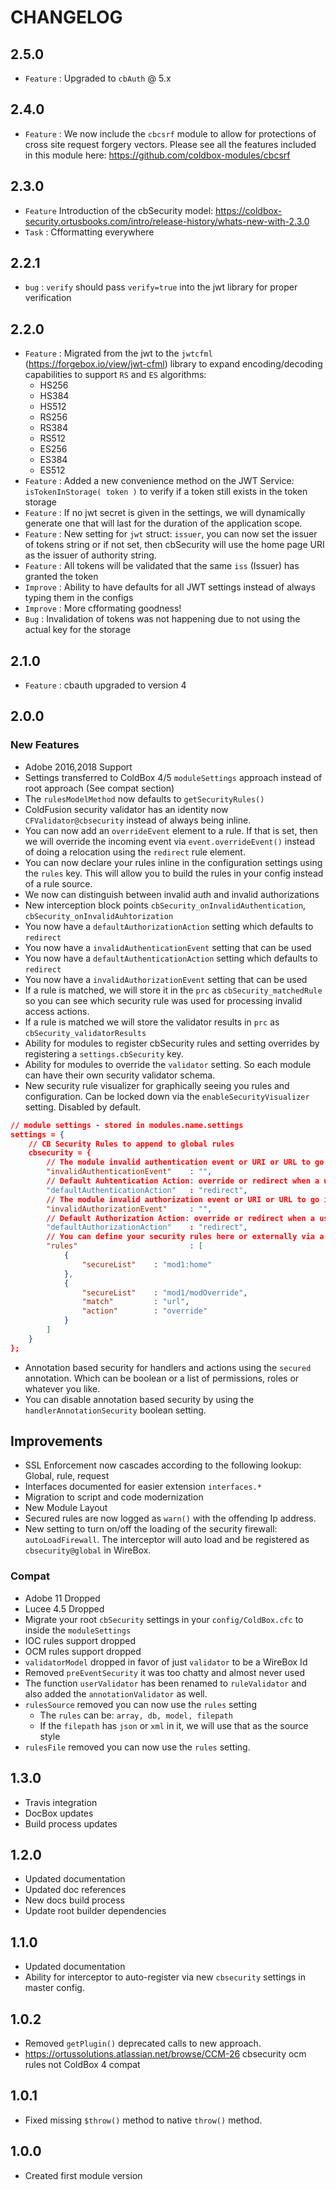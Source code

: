 # CHANGELOG

## 2.5.0

* `Feature` : Upgraded to `cbAuth` @ 5.x

## 2.4.0

* `Feature` : We now include the `cbcsrf` module to allow for protections of cross site request forgery vectors. Please see all the features included in this module here: https://github.com/coldbox-modules/cbcsrf

## 2.3.0

* `Feature` Introduction of the cbSecurity model: https://coldbox-security.ortusbooks.com/intro/release-history/whats-new-with-2.3.0
* `Task` : Cfformatting everywhere

## 2.2.1

* `bug` : `verify` should pass `verify=true` into the jwt library for proper verification

## 2.2.0

* `Feature` : Migrated from the jwt to the `jwtcfml` (https://forgebox.io/view/jwt-cfml) library to expand encoding/decoding capabilities to support `RS` and `ES` algorithms:
  * HS256
  * HS384
  * HS512
  * RS256
  * RS384
  * RS512
  * ES256
  * ES384
  * ES512
* `Feature` : Added a new convenience method on the JWT Service: `isTokenInStorage( token )` to verify if a token still exists in the token storage
* `Feature` : If no jwt secret is given in the settings, we will dynamically generate one that will last for the duration of the application scope.
* `Feature` : New setting for `jwt` struct: `issuer`, you can now set the issuer of tokens string or if not set, then cbSecurity will use the home page URI as the issuer of authority string.
* `Feature` : All tokens will be validated that the same `iss` (Issuer) has granted the token
* `Improve` : Ability to have defaults for all JWT settings instead of always typing them in the configs
* `Improve` : More cfformating goodness!
* `Bug` : Invalidation of tokens was not happening due to not using the actual key for the storage

## 2.1.0

* `Feature` : cbauth upgraded to version 4

## 2.0.0

### New Features

* Adobe 2016,2018 Support
* Settings transferred to ColdBox 4/5 `moduleSettings` approach instead of root approach (See compat section)
* The `rulesModelMethod` now defaults to `getSecurityRules()`
* ColdFusion security validator has an identity now `CFValidator@cbsecurity` instead of always being inline.
* You can now add an `overrideEvent` element to a rule. If that is set, then we will override the incoming event via `event.overrideEvent()` instead of doing a relocation using the `redirect` rule element.
* You can now declare your rules inline in the configuration settings using the `rules` key. This will allow you to build the rules in your config instead of a rule source.
* We now can distinguish between invalid auth and invalid authorizations
* New interception block points `cbSecurity_onInvalidAuthentication`, `cbSecurity_onInvalidAuhtorization`
* You now have a `defaultAuthorizationAction` setting which defaults to `redirect`
* You now have a `invalidAuthenticationEvent` setting that can be used
* You now have a `defaultAuthenticationAction` setting which defaults to `redirect`
* You now have a `invalidAuthorizationEvent` setting that can be used
* If a rule is matched, we will store it in the `prc` as `cbSecurity_matchedRule` so you can see which security rule was used for processing invalid access actions.
* If a rule is matched we will store the validator results in `prc` as `cbSecurity_validatorResults`
* Ability for modules to register cbSecurity rules and setting overrides by registering a `settings.cbSecurity` key.
* Ability for modules to override the `validator` setting. So each module can have their own security validator schema. 
* New security rule visualizer for graphically seeing you rules and configuration.  Can be locked down via the `enableSecurityVisualizer` setting. Disabled by default.

```json
// module settings - stored in modules.name.settings
settings = {
	// CB Security Rules to append to global rules
	cbsecurity = {
		// The module invalid authentication event or URI or URL to go if an invalid authentication occurs
		"invalidAuthenticationEvent"	: "",
		// Default Auhtentication Action: override or redirect when a user has not logged in
		"defaultAuthenticationAction"	: "redirect",
		// The module invalid authorization event or URI or URL to go if an invalid authorization occurs
		"invalidAuthorizationEvent"		: "",
		// Default Authorization Action: override or redirect when a user does not have enough permissions to access something
		"defaultAuthorizationAction"	: "redirect",
		// You can define your security rules here or externally via a source
		"rules"							: [
			{
				"secureList" 	: "mod1:home"
			},
			{
				"secureList" 	: "mod1/modOverride",
				"match"			: "url",
				"action"		: "override"
			}
		]
	}
};
```

* Annotation based security for handlers and actions using the `secured` annotation.  Which can be boolean or a list of permissions, roles or whatever you like.
* You can disable annotation based security by using the `handlerAnnotationSecurity` boolean setting.

## Improvements

* SSL Enforcement now cascades according to the following lookup: Global, rule, request
* Interfaces documented for easier extension `interfaces.*`
* Migration to script and code modernization
* New Module Layout
* Secured rules are now logged as `warn()` with the offending Ip address.
* New setting to turn on/off the loading of the security firewall: `autoLoadFirewall`. The interceptor will auto load and be registered as `cbsecurity@global` in WireBox.

### Compat

* Adobe 11 Dropped
* Lucee 4.5 Dropped
* Migrate your root `cbSecurity` settings in your `config/ColdBox.cfc` to inside the `moduleSettings`
* IOC rules support dropped
* OCM rules support dropped
* `validatorModel` dropped in favor of just `validator` to be a WireBox Id
* Removed `preEventSecurity` it was too chatty and almost never used
* The function `userValidator` has been renamed to `ruleValidator` and also added the `annotationValidator` as well.
* `rulesSource` removed you can now use the `rules` setting
  * The `rules` can be: `array, db, model, filepath`
  * If the `filepath` has `json` or `xml` in it, we will use that as the source style
* `rulesFile` removed you can now use the `rules` setting.

## 1.3.0

* Travis integration
* DocBox updates
* Build process updates

## 1.2.0

* Updated documentation
* Updated doc references
* New docs build process
* Update root builder dependencies

## 1.1.0

* Updated documentation
* Ability for interceptor to auto-register via new `cbsecurity` settings in master config.

## 1.0.2

* Removed `getPlugin()` deprecated calls to new approach.
* https://ortussolutions.atlassian.net/browse/CCM-26 cbsecurity ocm rules not ColdBox 4 compat 

## 1.0.1

* Fixed missing `$throw()` method to native `throw()` method.

## 1.0.0

* Created first module version
